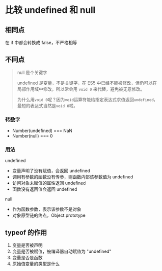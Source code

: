 # 比较 undefined 和 null

## 相同点

在 if 中都会转换成 false，不严格相等

## 不同点

> null 是个关键字
>
> undefined 是变量，不是关键字，在 ES5 中已经不能被修改，但仍可以在局部作用域中修改。所以常会用 `void 0` 来代替，避免被无意修改。
>
> 为什么用`void 0`呢？因为`void`运算符能给指定表达式求值返回`undefined`，最短的表达式当然是`void 0`啦。

### 转数字

- Number(undefined) === NaN
- Number(null) === 0

### 用法

undefined

- 变量声明了没有赋值，会返回 undefined
- 调用有参数的函数没有传参，则函数内部该参数值为 undefined
- 访问对象未赋值的属性返回 undefined
- 函数没有返回值会返回 undefined

null

- 作为函数参数，表示该参数不是对象
- 对象原型链的终点，Object.prototype

## typeof 的作用

1. 变量是否被声明
2. 变量是否被赋值，被编译器自动赋值为 "undefined"
3. 变量是否是函数
4. 原始值变量的类型是什么
